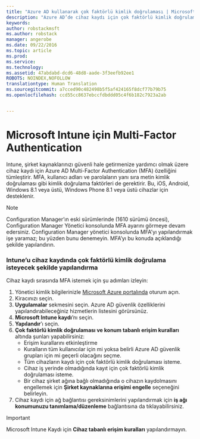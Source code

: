 ```yaml
---
title: "Azure AD kullanarak çok faktörlü kimlik doğrulaması | Microsoft Intune"
description: "Azure AD’de cihaz kaydı için çok faktörlü kimlik doğrulaması isteme."
keywords: 
author: robstackmsft
ms.author: robstack
manager: angerobe
ms.date: 09/22/2016
ms.topic: article
ms.prod: 
ms.service: 
ms.technology: 
ms.assetid: 47abdabd-dcd6-48d8-aade-3f3eefb92ee1
ROBOTS: NOINDEX,NOFOLLOW
translationtype: Human Translation
ms.sourcegitcommit: a7cced90c482498b5f5af424165f8dcf77b79b75
ms.openlocfilehash: ccd55cc8637ebccfdbddd05c4f6b182c7923a2ab


---
```


# <a name="multifactor-authentication-for-microsoft-intune"></a>Microsoft Intune için Multi-Factor Authentication

Intune, şirket kaynaklarınızı güvenli hale getirmenize yardımcı olmak üzere cihaz kaydı için Azure AD Multi-Factor Authentication (MFA) özelliğini tümleştirir. MFA, kullanıcı adları ve parolaların yanı sıra metin kimlik doğrulaması gibi kimlik doğrulama faktörleri de gerektirir. Bu, iOS, Android, Windows 8.1 veya üstü, Windows Phone 8.1 veya üstü cihazlar için desteklenir.

> [!NOTE]
>
> Configuration Manager’ın eski sürümlerinde (1610 sürümü öncesi), Configuration Manager Yönetici konsolunda MFA ayarını görmeye devam edersiniz. Configuration Manager yönetici konsolunda MFA'yı yapılandırmak işe yaramaz; bu yüzden bunu denemeyin. MFA’yı bu konuda açıklandığı şekilde yapılandırın.

### <a name="configuring-intune-to-require-multifactor-authentication-at-device-enrollment"></a>Intune’u cihaz kaydında çok faktörlü kimlik doğrulama isteyecek şekilde yapılandırma
Cihaz kaydı sırasında MFA istemek için şu adımları izleyin:

1. Yönetici kimlik bilgilerinizle [Microsoft Azure portalında](https://manage.windowsazure.com) oturum açın.
2. Kiracınızı seçin.
2. **Uygulamalar** sekmesini seçin. Azure AD güvenlik özelliklerini yapılandırabileceğiniz hizmetlerin listesini görürsünüz.
3. **Microsoft Intune kaydı**’nı seçin.
4. **Yapılandır**’ı seçin. 
5. **Çok faktörlü kimlik doğrulaması ve konum tabanlı erişim kuralları** altında şunları yapabilirsiniz:
    -  Erişim kurallarını etkinleştirme
    -  Kuralların tüm kullanıcılar için mi yoksa belirli Azure AD güvenlik grupları için mi geçerli olacağını seçme.
    -  Tüm cihazların kaydı için çok faktörlü kimlik doğrulaması isteme.
    -  Cihaz iş yerinde olmadığında kayıt için çok faktörlü kimlik doğrulaması isteme.
    -  Bir cihaz şirket ağına bağlı olmadığında o cihazın kaydolmasını engellemek için **Şirket kaynaklarına erişimi engelle** seçeneğini belirleyin. 
4. Cihaz kaydı için ağ bağlantısı gereksinimlerini yapılandırmak için **iş ağı konumunuzu tanımlama/düzenleme** bağlantısına da tıklayabilirsiniz.

> [!IMPORTANT]
> 
> Microsoft Intune Kaydı için **Cihaz tabanlı erişim kuralları** yapılandırmayın.



<!--HONumber=Sep16_HO4-->


